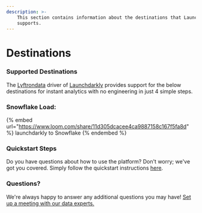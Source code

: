 ```yaml
---
description: >-
    This section contains information about the destinations that Launchdarkly
    supports.
---
```


# Destinations

### Supported Destinations

The [Lyftrondata](https://www.lyftrondata.com/) driver of [Launchdarkly](https://www.lyftrondata.com/integration/launchdarkly/) provides support for the below destinations for instant analytics with no engineering in just 4 simple steps.

### Snowflake Load:

{% embed url="https://www.loom.com/share/11d305dcacee4ca9887158c167f5fa8d" %}
launchdarkly to Snowflake
{% endembed %}

### Quickstart Steps

Do you have questions about how to use the platform? Don't worry; we've got you covered. Simply follow the quickstart instructions [here](../../../quickstart-steps.md).

### Questions? <a href="#questions" id="questions"></a>

We're always happy to answer any additional questions you may have! [Set up a meeting with our data experts.](https://www.lyftrondata.com/book-a-meeting/)
